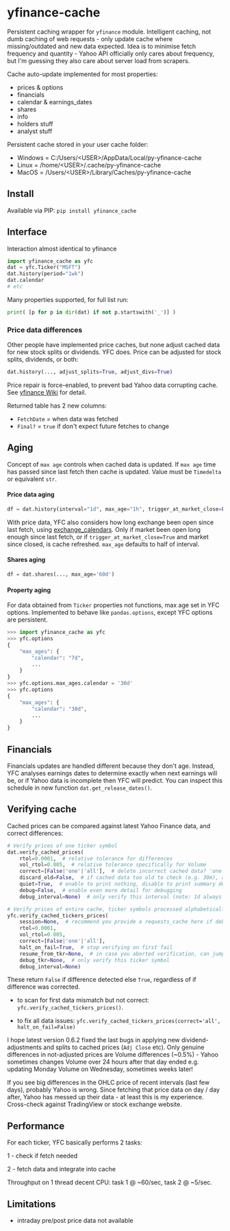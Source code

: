 # yfinance-cache

Persistent caching wrapper for `yfinance` module. Intelligent caching, not dumb caching of web requests - only update cache where missing/outdated and new data expected. Idea is to minimise fetch frequency and quantity - Yahoo API officially only cares about frequency, but I'm guessing they also care about server load from scrapers.

Cache auto-update implemented for most properties:
- prices & options
- financials
- calendar & earnings_dates
- shares
- info
- holders stuff
- analyst stuff

Persistent cache stored in your user cache folder:
- Windows = C:/Users/\<USER\>/AppData/Local/py-yfinance-cache
- Linux = /home/\<USER\>/.cache/py-yfinance-cache
- MacOS = /Users/\<USER\>/Library/Caches/py-yfinance-cache

## Install

Available via PIP: `pip install yfinance_cache`

## Interface

Interaction almost identical to yfinance

```python
import yfinance_cache as yfc
dat = yfc.Ticker("MSFT")
dat.history(period="1wk")
dat.calendar
# etc
```

Many properties supported, for full list run:
```python
print( [p for p in dir(dat) if not p.startswith('_')] )
```

### Price data differences

Other people have implemented price caches, but none adjust cached data for new stock splits or dividends.
YFC does. Price can be adjusted for stock splits, dividends, or both:

```python
dat.history(..., adjust_splits=True, adjust_divs=True)
```

Price repair is force-enabled, to prevent bad Yahoo data corrupting cache.
See [yfinance Wiki](https://github.com/ranaroussi/yfinance/wiki/Price-repair) for detail.

Returned table has 2 new columns:
- `FetchDate` = when data was fetched
- `Final?` = `true` if don't expect future fetches to change

## Aging

Concept of `max age` controls when cached data is updated.
If `max age` time has passed since last fetch then cache is updated.
Value must be `Timedelta` or equivalent `str`.

#### Price data aging

``` python
df = dat.history(interval="1d", max_age="1h", trigger_at_market_close=False, ...)
```

With price data, YFC also considers how long exchange been open since last fetch, 
using [exchange_calendars](https://github.com/gerrymanoim/exchange_calendars).
Only if market been open long enough since last fetch, 
or if `trigger_at_market_close=True` and market since closed, 
is cache refreshed.
`max_age` defaults to half of interval.

#### Shares aging

``` python
df = dat.shares(..., max_age='60d')
```

#### Property aging

For data obtained from `Ticker` properties not functions, max age set in YFC options.
Implemented to behave like `pandas.options`, except YFC options are persistent.

``` python
>>> import yfinance_cache as yfc
>>> yfc.options
{
    "max_ages": {
        "calendar": "7d",
        ...
    }
}
>>> yfc.options.max_ages.calendar = '30d'
>>> yfc.options
{
    "max_ages": {
        "calendar": "30d",
        ...
    }
}
```

## Financials

Financials updates are handled different because they don't age.
Instead, YFC analyses earnings dates to determine exactly when next earnings will be, 
or if Yahoo data is incomplete then YFC will predict.
You can inspect this schedule in new function `dat.get_release_dates()`.

## Verifying cache

Cached prices can be compared against latest Yahoo Finance data, and correct differences:

```python
# Verify prices of one ticker symbol
dat.verify_cached_prices(
	rtol=0.0001,  # relative tolerance for differences
	vol_rtol=0.005,  # relative tolerance specifically for Volume
	correct=[False|'one'|'all'],  # delete incorrect cached data? 'one' = stop after correcting first incorrect prices table ; 'all' = correct all tickers & intervals
	discard_old=False,  # if cached data too old to check (e.g. 30m), assume incorrect and delete?
	quiet=True,  # enable to print nothing, disable to print summary detail of why cached data wrong
	debug=False,  # enable even more detail for debugging 
	debug_interval=None)  # only verify this interval (note: 1d always verified)

# Verify prices of entire cache, ticker symbols processed alphabetically. Recommend using `requests_cache` session.
yfc.verify_cached_tickers_prices(
	session=None,  # recommend you provide a requests_cache here if debugging
	rtol=0.0001,
	vol_rtol=0.005,
	correct=[False|'one'|'all'],
	halt_on_fail=True,  # stop verifying on first fail
	resume_from_tkr=None,  # in case you aborted verification, can jump ahead to this ticker symbol. Append '+1' to start AFTER the ticker
	debug_tkr=None,  # only verify this ticker symbol
	debug_interval=None)
```

These return `False` if difference detected else `True`, regardless of if difference was corrected.

- to scan for first data mismatch but not correct: `yfc.verify_cached_tickers_prices()`. 

- to fix all data issues: `yfc.verify_cached_tickers_prices(correct='all', halt_on_fail=False)`

I hope latest version 0.6.2 fixed the last bugs in applying new dividend-adjustments and splits to cached prices (`Adj Close` etc).
Only genuine differences in not-adjusted prices are Volume differences (~0.5%) - 
Yahoo sometimes changes Volume over 24 hours after that day ended e.g. updating Monday Volume on Wednesday, 
sometimes weeks later!

If you see big differences in the OHLC price of recent intervals (last few days), probably Yahoo is wrong.
Since fetching that price data on day / day after, Yahoo has messed up their data - at least this is my experience.
Cross-check against TradingView or stock exchange website.

## Performance

For each ticker, YFC basically performs 2 tasks:

1 - check if fetch needed

2 - fetch data and integrate into cache

Throughput on 1 thread decent CPU: task 1 @ ~60/sec, task 2 @ ~5/sec.

## Limitations

- intraday pre/post price data not available
